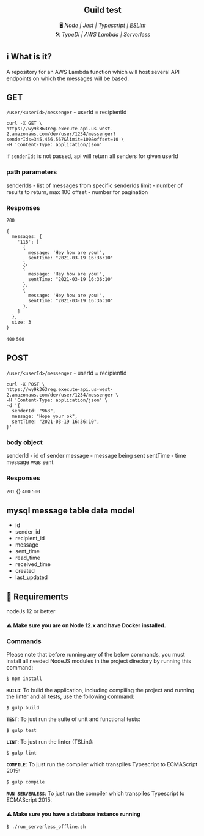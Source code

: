 <h2 align="center"> Guild test</h2>

<p align="center">
  🖥️ <em>Node | Jest | Typescript | ESLint</em>
  <br />
  🛠️ <em>TypeDI | AWS Lambda | Serverless</em>
  <br />
</p>

## ℹ️ What is it?

A repository for an AWS Lambda function which will host several API endpoints on which the messages will be based.

## GET
`/user/<userId>/messenger` - userId = recipientId

  ```
  curl -X GET \
  https://wy9k363reg.execute-api.us-west-2.amazonaws.com/dev/user/1234/messenger?senderIds=345,456,567&limit=100&offset=10 \
  -H 'Content-Type: application/json'
  ```

if `senderIds` is not passed, api will return all senders for given userId
### path parameters
senderIds - list of messages from specific senderIds
limit - number of results to return, max 100
offset - number for pagination

### Responses
`200`
```
{
  messages: {
    '118': [
      {
        message: 'Hey how are you!',
        sentTime: "2021-03-19 16:36:10"
      },
      {
        message: 'Hey how are you!',
        sentTime: "2021-03-19 16:36:10"
      },
      {
        message: 'Hey how are you!',
        sentTime: "2021-03-19 16:36:10"
      },
    ]
  },
  size: 3
}
  ```
`400`
`500`

## POST
`/user/<userId>/messenger` - userId = recipientId

```
curl -X POST \
https://wy9k363reg.execute-api.us-west-2.amazonaws.com/dev/user/1234/messenger \
-H 'Content-Type: application/json' \
-d '{
  senderId: "963",
  message: "Hope your ok",
  sentTime: "2021-03-19 16:36:10",
}'
```
### body object
senderId - id of sender
message - message being sent
sentTime - time message was sent

### Responses
`201`
  {}
`400`
`500`

## mysql message table data model
- id
- sender_id
- recipient_id
- message
- sent_time
- read_time
- received_time
- created
- last_updated

## 🧪 Requirements

nodeJs 12 or better

#### ⚠️ Make sure you are on Node 12.x and have Docker installed.
### Commands

Please note that before running any of the below commands, you must install all needed NodeJS modules in the project directory by running this command:
```
$ npm install
```

**`BUILD`**: To build the application, including compiling the project and running the linter and all tests, use the following command:
```
$ gulp build
```

**`TEST`**: To just run the suite of unit and functional tests:
```
$ gulp test
```

**`LINT`**: To just run the linter (TSLint):
```
$ gulp lint
```

**`COMPILE`**: To just run the compiler which transpiles Typescript to ECMAScript 2015:
```
$ gulp compile
```

**`RUN SERVERLESS`**: To just run the compiler which transpiles Typescript to ECMAScript 2015:
#### ⚠️ Make sure you have a database instance running
```
$ ./run_serverless_offline.sh
```

